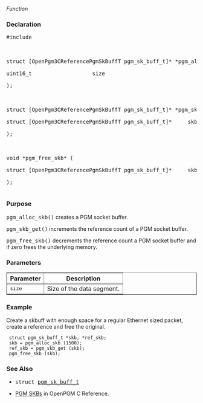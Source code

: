 _Function_
### Declaration ###
<pre>
#include <pgm/pgm.h><br>
<br>
struct [OpenPgm3CReferencePgmSkBuffT pgm_sk_buff_t]* *pgm_alloc_skb* (<br>
uint16_t                   size<br>
);<br>
<br>
struct [OpenPgm3CReferencePgmSkBuffT pgm_sk_buff_t]* *pgm_skb_get* (<br>
struct [OpenPgm3CReferencePgmSkBuffT pgm_sk_buff_t]*     skb<br>
);<br>
<br>
void *pgm_free_skb* (<br>
struct [OpenPgm3CReferencePgmSkBuffT pgm_sk_buff_t]*     skb<br>
);<br>
</pre>

### Purpose ###
<tt>pgm_alloc_skb()</tt> creates a PGM socket buffer.

<tt>pgm_skb_get()</tt> increments the reference count of a PGM socket buffer.

<tt>pgm_free_skb()</tt> decrements the reference count a PGM socket buffer and if zero frees the underlying memory.

### Parameters ###

<table cellpadding='5' border='1' cellspacing='0'>
<tr>
<th>Parameter</th>
<th>Description</th>
</tr>
<tr>
<td><tt>size</tt></td>
<td>Size of the data segment.</td>
</tr>
</table>


### Example ###
Create a skbuff with enough space for a regular Ethernet sized packet, create a reference and free the original.
```
 struct pgm_sk_buff_t *skb, *ref_skb;
 skb = pgm_alloc_skb (1500);
 ref_skb = pgm_skb_get (skb);
 pgm_free_skb (skb);
```

### See Also ###
  * <tt>struct <a href='OpenPgm3CReferencePgmSkBuffT.md'>pgm_sk_buff_t</a></tt><br>
<ul><li><a href='OpenPgm3CReferencePgmSkbs.md'>PGM SKBs</a> in OpenPGM C Reference.